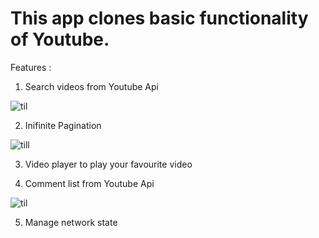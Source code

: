 # This app clones basic functionality of Youtube.

Features :

1) Search videos from Youtube Api

![til](app_state.gif)

2) Inifinite Pagination

![till](player-state.gif)

3) Video player to play your favourite video

4) Comment list from Youtube Api

![til](network_state.gif)


5) Manage network state 

